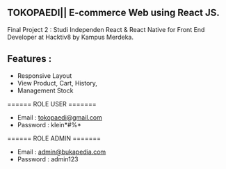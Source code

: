 ## TOKOPAEDI|| E-commerce Web using React JS.

Final Project 2 : Studi Independen React & React Native for Front End Developer at Hacktiv8 by Kampus Merdeka.

## Features :

- Responsive Layout
- View Product, Cart, History,  
- Management Stock

====== ROLE USER =======
- Email    : tokopaedi@gmail.com
- Password : klein*#%*

====== ROLE ADMIN =======
- Email    : admin@bukapedia.com
- Password : admin123

